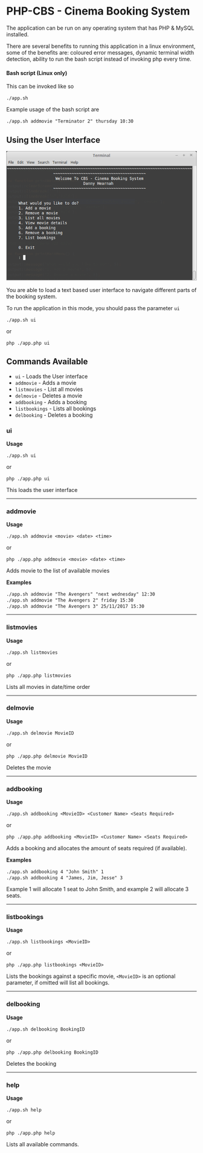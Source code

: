 # PHP-CBS - Cinema Booking System

The application can be run on any operating system that has PHP & MySQL installed.

There are several benefits to running this application in a 
linux environment, some of the benefits are: coloured error
 messages, dynamic terminal width detection, ability to run
 the bash script instead of invoking php every time.
 
#### Bash script (Linux only)

This can be invoked like so
```
./app.sh
```

Example usage of the bash script are

```
./app.sh addmovie "Terminator 2" thursday 10:30
```

## Using the User Interface

![ui example](https://raw.githubusercontent.com/ChubbyNinja/php-cbs/master/ui-example.png "Example UI")


You are able to load a text based user interface to navigate
different parts of the booking system.

To run the application in this mode, you should pass the parameter `ui`

```
./app.sh ui
```
or

```
php ./app.php ui
```

## Commands Available

 - `ui` - Loads the User interface
 - `addmovie` - Adds a movie
 - `listmovies` - List all movies
 - `delmovie` - Deletes a movie
 - `addbooking` - Adds a booking
 - `listbookings` - Lists all bookings
 - `delbooking` - Deletes a booking
 
 
 ### ui
 
 **Usage** 
 
 ```
 ./app.sh ui
 ``` 
 or
 ```
 php ./app.php ui
 ```
 
 This loads the user interface
 
 ---
 
 ### addmovie
 
 **Usage** 
 
 ```
 ./app.sh addmovie <movie> <date> <time>
 ```
 or
 ```
 php ./app.php addmovie <movie> <date> <time>
 ```
 
 Adds movie to the list of available movies
 
 **Examples** 
 
 ```
 ./app.sh addmovie "The Avengers" "next wednesday" 12:30
 ./app.sh addmovie "The Avengers 2" friday 15:30
 ./app.sh addmovie "The Avengers 3" 25/11/2017 15:30
 ```
 
  ---
  
 ### listmovies
 
  **Usage** 
  
  ```
  ./app.sh listmovies
  ``` 
  or
  ```
  php ./app.php listmovies
  ```
 
 Lists all movies in date/time order
 
   ---
   
 ### delmovie
 
  **Usage** 
  
  ```
  ./app.sh delmovie MovieID
  ``` 
  or
  ```
  php ./app.php delmovie MovieID
  ```
 Deletes the movie
 
  ---
  
 ### addbooking
 
  **Usage** 
  
  ```
  ./app.sh addbooking <MovieID> <Customer Name> <Seats Required>
  ``` 
  or
  ```
  php ./app.php addbooking <MovieID> <Customer Name> <Seats Required>
  ```
  
  Adds a booking and allocates the amount of seats required (if available).
  
   
 **Examples** 
 
 ```
 ./app.sh addbooking 4 "John Smith" 1
 ./app.sh addbooking 4 "James, Jim, Jesse" 3
 ```
 Example 1 will allocate 1 seat to John Smith, and example 2 will allocate 3 seats.
 
   ---
   
 ### listbookings
 
 
  **Usage** 
  
  ```
  ./app.sh listbookings <MovieID>
  ``` 
  or
  ```
  php ./app.php listbookings <MovieID>
  ```
  
  Lists the bookings against a specific movie, `<MovieID>` is an optional parameter, if omitted will list all bookings.
  
   ---
   
  ### delbooking
  
  
  **Usage** 
  
  ```
  ./app.sh delbooking BookingID
  ``` 
  or
  ```
  php ./app.php delbooking BookingID
  ```
  
 Deletes the booking
   
  ---
  
  ### help
 

  
  **Usage** 
  
  ```
  ./app.sh help
  ``` 
  or
  ```
  php ./app.php help
  ```
  
 Lists all available commands.
 
